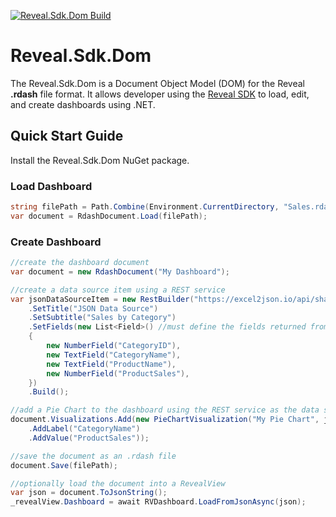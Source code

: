 [![Reveal.Sdk.Dom Build](https://github.com/RevealBi/Reveal.Sdk.Dom/actions/workflows/build-dom.yml/badge.svg?branch=main)](https://github.com/RevealBi/Reveal.Sdk.Dom/actions/workflows/build-dom.yml)

# Reveal.Sdk.Dom
The Reveal.Sdk.Dom is a Document Object Model (DOM) for the Reveal **.rdash** file format. It allows developer using the [Reveal SDK](https://www.revealbi.io/) to load, edit, and create dashboards using .NET.

## Quick Start Guide

Install the Reveal.Sdk.Dom NuGet package.

### Load Dashboard

```cs
string filePath = Path.Combine(Environment.CurrentDirectory, "Sales.rdash");
var document = RdashDocument.Load(filePath);
```

### Create Dashboard

```cs
//create the dashboard document
var document = new RdashDocument("My Dashboard");

//create a data source item using a REST service
var jsonDataSourceItem = new RestBuilder("https://excel2json.io/api/share/6e0f06b3-72d3-4fec-7984-08da43f56bb9")
    .SetTitle("JSON Data Source")
    .SetSubtitle("Sales by Category")
    .SetFields(new List<Field>() //must define the fields returned from the data set
    {
        new NumberField("CategoryID"),
        new TextField("CategoryName"),
        new TextField("ProductName"),
        new NumberField("ProductSales"),
    })
    .Build();

//add a Pie Chart to the dashboard using the REST service as the data source
document.Visualizations.Add(new PieChartVisualization("My Pie Chart", jsonDataSourceItem)
    .AddLabel("CategoryName")
    .AddValue("ProductSales"));

//save the document as an .rdash file
document.Save(filePath);

//optionally load the document into a RevealView
var json = document.ToJsonString();
_revealView.Dashboard = await RVDashboard.LoadFromJsonAsync(json);
```
